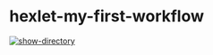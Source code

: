# hexlet-my-first-workflow

[![show-directory](https://github.com/MolchanovNikita-qa/hexlet-my-first-workflow-/actions/workflows/makefile.yml/badge.svg?branch=main)](https://github.com/MolchanovNikita-qa/hexlet-my-first-workflow-/actions/workflows/makefile.yml)
